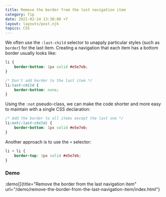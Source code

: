 ```yaml
---
title: Remove the border from the last navigation item
category: Tip
date: 2021-02-24 13:30:00 +7
layout: layouts/post.njk
topics: CSS
---
```


We often use the `:last-child` selector to unapply particular styles (such as `border`) for the last item.
Creating a navigation that each item has a bottom border usually looks like:

```css
li {
    border-bottom: 1px solid #e5e7eb;
}

/* Don't add border to the last item */
li:last-child {
    border-bottom: none;
}
```

Using the `:not` pseudo-class, we can make the code shorter and more easy to maintain with a single CSS declaration:

```css
/* Add the border to all items except the last one */
li:not(:last-child) {
    border-bottom: 1px solid #e5e7eb;
}
```

Another approach is to use the `+` selector:

```css
li + li {
    border-top: 1px solid #e5e7eb;
}
```

### Demo

:demo[]{title="Remove the border from the last navigation item" url="/demo/remove-the-border-from-the-last-navigation-item/index.html"}
